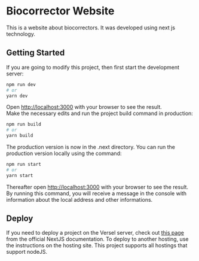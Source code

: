 # Biocorrector Website

This is a website about biocorrectors. It was developed using next js technology. 

## Getting Started

If you are going to modify this project, then first start the development server:

```bash
npm run dev
# or
yarn dev
```

Open [http://localhost:3000](http://localhost:3000) with your browser to see the result.<br/>
Make the necessary edits and run the project build command in production:

```bash
npm run build
# or
yarn build
```

The production version is now in the .next directory. You can run the production version locally using the command:

```bash
npm run start
# or
yarn start
```

Thereafter open [http://localhost:3000](http://localhost:3000) with your browser to see the result.<br/>
By running this command, you will receive a message in the console with information about the local address and other informations.

## Deploy

If you need to deploy a project on the Versel server, check out [this page](https://nextjs.org/learn/basics/deploying-nextjs-app/deploy) from the official NextJS documentation. To deploy to another hosting, use the instructions on the hosting site. This project supports all hostings that support nodeJS.